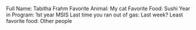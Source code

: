 Full Name: Tabitha Frahm
Favorite Animal: My cat
Favorite Food: Sushi
Year in Program: 1st year MSIS
Last time you ran out of gas: Last week?
Least favorite food: Other people
